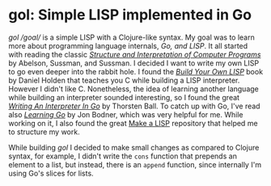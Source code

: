 # gol: Simple LISP implemented in Go

*gol* */goal/* is a simple LISP with a Clojure-like syntax.  My goal was to learn more about programming language
internals, *Go, and LISP*. It all started with reading the classic [*Structure and Interpretation of Computer Programs*][sicp]
by Abelson, Sussman, and Sussman. I decided I want to write my own LISP to go even deeper into the rabbit hole.
I found the [*Build Your Own LISP*][build-lisp] book by Daniel Holden that teaches you C while building a LISP
interpreter. However I didn't like C. Nonetheless, the idea of learning another language while building an
interpreter sounded interesting, so I found the great [*Writing An Interpreter In Go*][interpreter-go] by
Thorsten Ball. To catch up with Go, I've read also [*Learning Go*][learn-go] by Jon Bodner, which was very
helpful for me. While working on it, I also found the great [Make a LISP][mal] repository that helped me to
structure my work.

While building *gol* I decided to make small changes as compared to Clojure syntax, for example, I didn't write the
`cons` function that prepends an element to a list, but instead, there is an `append` function, since internally
I'm using Go's slices for lists.

 [sicp]: https://www.goodreads.com/book/show/43713.Structure_and_Interpretation_of_Computer_Programs
 [build-lisp]: http://buildyourownlisp.com/
 [interpreter-go]: https://interpreterbook.com/
 [learn-go]: https://www.goodreads.com/book/show/55841848
 [mal]: https://github.com/kanaka/mal/
